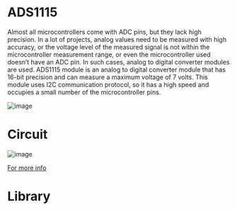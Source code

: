 # ADS1115
Almost all microcontrollers come with ADC pins, but they lack high precision. In a lot of projects, analog values need to be measured with high accuracy, or the voltage level of the measured signal is not within the microcontroller measurement range, or even the microcontroller used doesn’t have an ADC pin. In such cases, analog to digital converter modules are used.
ADS1115 module is an analog to digital converter module that has 16-bit precision and can measure a maximum voltage of 7 volts. This module uses I2C communication protocol, so it has a high speed and occupies a small number of the microcontroller pins.

![image](https://user-images.githubusercontent.com/24539773/205572192-566919d2-e452-40cd-a8a2-e063216aa6f6.png)


# Circuit
![image](https://user-images.githubusercontent.com/24539773/205572869-babf13ba-db6c-4359-b9be-0c4f23b94cc2.png)

[For more info](https://learn.adafruit.com/adafruit-4-channel-adc-breakouts/assembly-and-wiring)

# Library
 
